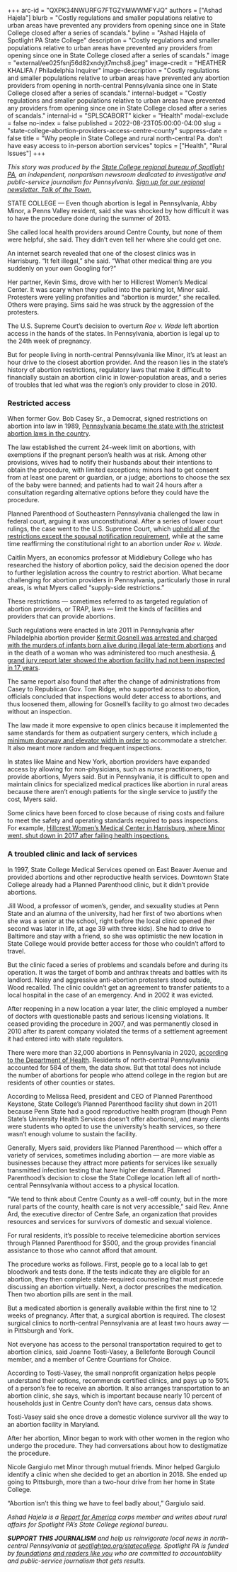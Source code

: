 +++
arc-id = "QXPK34NWURFG7FTGZYMWWMFYJQ"
authors = ["Ashad Hajela"]
blurb = "Costly regulations and smaller populations relative to urban areas have prevented any providers from opening since one in State College closed after a series of scandals."
byline = "Ashad Hajela of Spotlight PA State College"
description = "Costly regulations and smaller populations relative to urban areas have prevented any providers from opening since one in State College closed after a series of scandals."
image = "external/ee025fsnj56d82xndyjt7mchs8.jpeg"
image-credit = "HEATHER KHALIFA / Philadelphia Inquirer"
image-description = "Costly regulations and smaller populations relative to urban areas have prevented any abortion providers from opening in north-central Pennsylvania since one in State College closed after a series of scandals."
internal-budget = "Costly regulations and smaller populations relative to urban areas have prevented any providers from opening since one in State College closed after a series of scandals."
internal-id = "SPLSCABORT"
kicker = "Health"
modal-exclude = false
no-index = false
published = 2022-08-23T05:00:00-04:00
slug = "state-college-abortion-providers-access-centre-county"
suppress-date = false
title = "Why people in State College and rural north-central Pa. don’t have easy access to in-person abortion services"
topics = ["Health", "Rural Issues"]
+++

<i>This story was produced by the </i><a href="https://www.spotlightpa.org/statecollege"><i>State College regional bureau of Spotlight PA</i></a><i>, an independent, nonpartisan newsroom dedicated to investigative and public-service journalism for Pennsylvania. </i><a href="https://www.spotlightpa.org/newsletters/talkofthetown"><i>Sign up for our regional newsletter, Talk of the Town.</i></a>

STATE COLLEGE — Even though abortion is legal in Pennsylvania, Abby Minor, a Penns Valley resident, said she was shocked by how difficult it was to have the procedure done during the summer of 2013.

She called local health providers around Centre County, but none of them were helpful, she said. They didn’t even tell her where she could get one.

An internet search revealed that one of the closest clinics was in Harrisburg. “It felt illegal,” she said. “What other medical thing are you suddenly on your own Googling for?”

Her partner, Kevin Sims, drove with her to Hillcrest Women’s Medical Center. It was scary when they pulled into the parking lot, Minor said. Protesters were yelling profanities and “abortion is murder,” she recalled. Others were praying. Sims said he was struck by the aggression of the protesters.

<script src="https://www.spotlightpa.org/embed.js" async></script><div data-spl-embed-version="1" data-spl-src="https://www.spotlightpa.org/embeds/newsletter/?cta=Sign%20up%20for%20our%20new%20regional%20newsletter%2C%20%3Cb%3ETalk%20of%20the%20Town%3C%2Fb%3E%2C%20and%20get%20all%20the%20news%20and%20notes%20from%20State%20College%20and%20north-central%20PA.&button=Sign%20Up%20Now&preselect=state_college&eyebrow=DON'T%20MISS%20A%20BEAT"></div>

The U.S. Supreme Court’s decision to overturn <i>Roe v. Wade</i> left abortion access in the hands of the states. In Pennsylvania, abortion is legal up to the 24th week of pregnancy.

But for people living in north-central Pennsylvania like Minor, it’s at least an hour drive to the closest abortion provider. And the reason lies in the state’s history of abortion restrictions, regulatory laws that make it difficult to financially sustain an abortion clinic in lower-population areas, and a series of troubles that led what was the region’s only provider to close in 2010.

### Restricted access

When former Gov. Bob Casey Sr., a Democrat, signed restrictions on abortion into law in 1989, <a href="https://www.mcall.com/news/mc-xpm-1989-11-18-2715790-story.html">Pennsylvania became the state with the strictest abortion laws in the country</a>.

The law established the current 24-week limit on abortions, with exemptions if the pregnant person’s health was at risk. Among other provisions, wives had to notify their husbands about their intentions to obtain the procedure, with limited exceptions; minors had to get consent from at least one parent or guardian, or a judge; abortions to choose the sex of the baby were banned; and patients had to wait 24 hours after a consultation regarding alternative options before they could have the procedure.

Planned Parenthood of Southeastern Pennsylvania challenged the law in federal court, arguing it was unconstitutional. After a series of lower court rulings, the case went to the U.S. Supreme Court, which <a href="https://www.nytimes.com/1992/06/30/washington/high-court-54-affirms-right-to-abortion-but-allows-most-of.html">upheld all of the restrictions except the spousal notification requirement</a>, while at the same time reaffirming the constitutional right to an abortion under <i>Roe v. Wade</i>.

Caitlin Myers, an economics professor at Middlebury College who has researched the history of abortion policy, said the decision opened the door to further legislation across the country to restrict abortion. What became challenging for abortion providers in Pennsylvania, particularly those in rural areas, is what Myers called “supply-side restrictions.”

These restrictions — sometimes referred to as targeted regulation of abortion providers, or TRAP, laws — limit the kinds of facilities and providers that can provide abortions.

Such regulations were enacted in late 2011 in Pennsylvania after Philadelphia abortion provider <a href="https://www.inquirer.com/philly/news/breaking/20130318_Prosecutor__Gosnell_a_murderer__not_an_abortionist.html">Kermit Gosnell was arrested and charged with the murders of infants born alive during illegal late-term abortions</a> and in the death of a woman who was administered too much anesthesia. <a href="https://www.propublica.org/article/gruesome-pennsylvania-abortion-clinic-had-not-been-inspected-for-17-years">A grand jury report later showed the abortion facility had not been inspected in 17 years</a>.

The same report also found that after the change of administrations from Casey to Republican Gov. Tom Ridge, who supported access to abortion, officials concluded that inspections would deter access to abortions, and thus loosened them, allowing for Gosnell’s facility to go almost two decades without an inspection.

The law made it more expensive to open clinics because it implemented the same standards for them as outpatient surgery centers, which include <a href="https://www.npr.org/2013/03/28/175459510/pennsylvania-tightens-abortion-rules-following-clinic-deaths">a minimum doorway and elevator width in order to</a> accommodate a stretcher. It also meant more random and frequent inspections.

In states like Maine and New York, abortion providers have expanded access by allowing for non-physicians, such as nurse practitioners, to provide abortions, Myers said. But in Pennsylvania, it is difficult to open and maintain clinics for specialized medical practices like abortion in rural areas because there aren’t enough patients for the single service to justify the cost, Myers said.

Some clinics have been forced to close because of rising costs and failure to meet the safety and operating standards required to pass inspections. For example, <a href="https://www.fox43.com/article/news/local/contests/hillcrest-womens-medical-center-violated-pa-health-laws-for-fourth-time-in-six-years/521-1cade787-5266-462d-b8ea-151f62fc83e8">Hillcrest Women’s Medical Center in Harrisburg, where Minor went, shut down in 2017 after failing health inspections.</a>

### A troubled clinic and lack of services

In 1997, State College Medical Services opened on East Beaver Avenue and provided abortions and other reproductive health services. Downtown State College already had a Planned Parenthood clinic, but it didn’t provide abortions.

Jill Wood, a professor of women’s, gender, and sexuality studies at Penn State and an alumna of the university, had her first of two abortions when she was a senior at the school, right before the local clinic opened (her second was later in life, at age 39 with three kids). She had to drive to Baltimore and stay with a friend, so she was optimistic the new location in State College would provide better access for those who couldn’t afford to travel.

But the clinic faced a series of problems and scandals before and during its operation. It was the target of bomb and anthrax threats and battles with its landlord. Noisy and aggressive anti-abortion protesters stood outside, Wood recalled. The clinic couldn’t get an agreement to transfer patients to a local hospital in the case of an emergency. And in 2002 it was evicted.

After reopening in a new location a year later, the clinic employed a number of doctors with questionable pasts and serious licensing violations. It ceased providing the procedure in 2007, and was permanently closed in 2010 after its parent company violated the terms of a settlement agreement it had entered into with state regulators.

There were more than 32,000 abortions in Pennsylvania in 2020, <a href="https://www.health.pa.gov/topics/HealthStatistics/VitalStatistics/Documents/Pennsylvania_Annual_Abortion_Report_2020.pdf">according to the Department of Health</a>. Residents of north-central Pennsylvania accounted for 584 of them, the data show. But that total does not include the number of abortions for people who attend college in the region but are residents of other counties or states.

According to Melissa Reed, president and CEO of Planned Parenthood Keystone, State College’s Planned Parenthood facility shut down in 2011 because Penn State had a good reproductive health program (though Penn State’s University Health Services doesn’t offer abortions), and many clients were students who opted to use the university’s health services, so there wasn’t enough volume to sustain the facility.

Generally, Myers said, providers like Planned Parenthood — which offer a variety of services, sometimes including abortion — are more viable as businesses because they attract more patients for services like sexually transmitted infection testing that have higher demand. Planned Parenthood’s decision to close the State College location left all of north-central Pennsylvania without access to a physical location.

“We tend to think about Centre County as a well-off county, but in the more rural parts of the county, health care is not very accessible,” said Rev. Anne Ard, the executive director of Centre Safe, an organization that provides resources and services for survivors of domestic and sexual violence.

For rural residents, it’s possible to receive telemedicine abortion services through Planned Parenthood for $500, and the group provides financial assistance to those who cannot afford that amount.

The procedure works as follows. First, people go to a local lab to get bloodwork and tests done. If the tests indicate they are eligible for an abortion, they then complete state-required counseling that must precede discussing an abortion virtually. Next, a doctor prescribes the medication. Then two abortion pills are sent in the mail.

But a medicated abortion is generally available within the first nine to 12 weeks of pregnancy. After that, a surgical abortion is required. The closest surgical clinics to north-central Pennsylvania are at least two hours away — in Pittsburgh and York.

Not everyone has access to the personal transportation required to get to abortion clinics, said Joanne Tosti-Vasey, a Bellefonte Borough Council member, and a member of Centre Countians for Choice.

According to Tosti-Vasey, the small nonprofit organization helps people understand their options, recommends certified clinics, and pays up to 50% of a person’s fee to receive an abortion. It also arranges transportation to an abortion clinic, she says, which is important because nearly 10 percent of households just in Centre County don’t have cars, census data shows.

<script src="https://www.spotlightpa.org/embed.js" async></script><div data-spl-embed-version="1" data-spl-src="https://www.spotlightpa.org/embeds/donate/"></div>

Tosti-Vasey said she once drove a domestic violence survivor all the way to an abortion facility in Maryland.

After her abortion, Minor began to work with other women in the region who undergo the procedure. They had conversations about how to destigmatize the procedure.

Nicole Gargiulo met Minor through mutual friends. Minor helped Gargiulo identify a clinic when she decided to get an abortion in 2018. She ended up going to Pittsburgh, more than a two-hour drive from her home in State College.

“Abortion isn’t this thing we have to feel badly about,” Gargiulo said.

<i>Ashad Hajela is a </i><a href="https://www.reportforamerica.org/" target="_blank"><i>Report for America</i></a><i> corps member and writes about rural affairs for Spotlight PA’s State College regional bureau.</i>

<i><b>SUPPORT THIS JOURNALISM</b></i><i> and help us reinvigorate local news in north-central Pennsylvania at </i><a href="https://spotlightpa.fundjournalism.org/donate?campaign=701Dn000000Ygq1IAC&utm_source=www.spotlightpa.org&utm_medium=statecollege:section&utm_campaign=statecollege:main"><i>spotlightpa.org/statecollege</i></a><i>. Spotlight PA is funded by </i><a href="https://www.spotlightpa.org/support"><i>foundations</i></a><i> </i><a href="https://www.spotlightpa.org/support"><i>and readers like you</i></a><i> who are committed to accountability and public-service journalism that gets results.</i>
